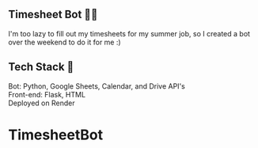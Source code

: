 ## Timesheet Bot 🤖🤯

I'm too lazy to fill out my timesheets for my summer job, so I created a bot over the weekend to do it for me :)

## Tech Stack 👾

Bot: Python, Google Sheets, Calendar, and Drive API's<br>
Front-end: Flask, HTML<br>
Deployed on Render<br>

##
# TimesheetBot

